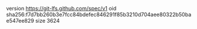 version https://git-lfs.github.com/spec/v1
oid sha256:f7d7bb260b3e7fcc84bdefec846291f85b3210d704aee80322b50bae547ee829
size 3624
